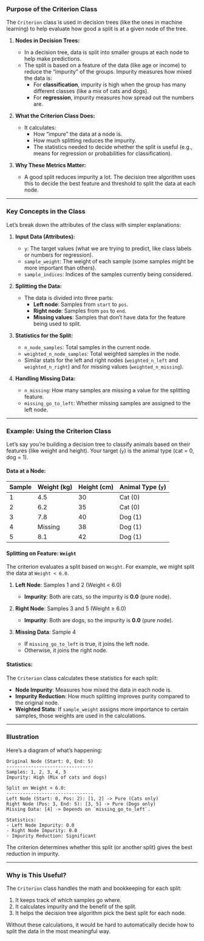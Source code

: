 ### **Purpose of the Criterion Class**

The `Criterion` class is used in decision trees (like the ones in machine learning) to help evaluate how good a split is at a given node of the tree. 

1. **Nodes in Decision Trees:**
   - In a decision tree, data is split into smaller groups at each node to help make predictions. 
   - The split is based on a feature of the data (like age or income) to reduce the “impurity” of the groups. Impurity measures how mixed the data is:
     - For **classification**, impurity is high when the group has many different classes (like a mix of cats and dogs).
     - For **regression**, impurity measures how spread out the numbers are.

2. **What the Criterion Class Does:**
   - It calculates:
     - How “impure” the data at a node is.
     - How much splitting reduces the impurity.
     - The statistics needed to decide whether the split is useful (e.g., means for regression or probabilities for classification).

3. **Why These Metrics Matter:**
   - A good split reduces impurity a lot. The decision tree algorithm uses this to decide the best feature and threshold to split the data at each node.

---

### **Key Concepts in the Class**

Let’s break down the attributes of the class with simpler explanations:

1. **Input Data (Attributes):**
   - `y`: The target values (what we are trying to predict, like class labels or numbers for regression).
   - `sample_weight`: The weight of each sample (some samples might be more important than others).
   - `sample_indices`: Indices of the samples currently being considered.

2. **Splitting the Data:**
   - The data is divided into three parts:
     - **Left node**: Samples from `start` to `pos`.
     - **Right node**: Samples from `pos` to `end`.
     - **Missing values**: Samples that don’t have data for the feature being used to split.

3. **Statistics for the Split:**
   - `n_node_samples`: Total samples in the current node.
   - `weighted_n_node_samples`: Total weighted samples in the node.
   - Similar stats for the left and right nodes (`weighted_n_left` and `weighted_n_right`) and for missing values (`weighted_n_missing`).

4. **Handling Missing Data:**
   - `n_missing`: How many samples are missing a value for the splitting feature.
   - `missing_go_to_left`: Whether missing samples are assigned to the left node.

---

### **Example: Using the Criterion Class**

Let’s say you’re building a decision tree to classify animals based on their features (like weight and height). Your target (`y`) is the animal type (cat = 0, dog = 1).

#### Data at a Node:
| Sample | Weight (kg) | Height (cm) | Animal Type (`y`) |
|--------|-------------|-------------|--------------------|
| 1      | 4.5         | 30          | Cat (0)           |
| 2      | 6.2         | 35          | Cat (0)           |
| 3      | 7.8         | 40          | Dog (1)           |
| 4      | Missing     | 38          | Dog (1)           |
| 5      | 8.1         | 42          | Dog (1)           |

#### Splitting on Feature: `Weight`
The criterion evaluates a split based on `Weight`. For example, we might split the data at `Weight < 6.0`.

1. **Left Node**: Samples 1 and 2 (Weight < 6.0)
   - **Impurity**: Both are cats, so the impurity is **0.0** (pure node).

2. **Right Node**: Samples 3 and 5 (Weight ≥ 6.0)
   - **Impurity**: Both are dogs, so the impurity is **0.0** (pure node).

3. **Missing Data**: Sample 4
   - If `missing_go_to_left` is true, it joins the left node.
   - Otherwise, it joins the right node.

#### Statistics:
The `Criterion` class calculates these statistics for each split:
- **Node Impurity**: Measures how mixed the data in each node is.
- **Impurity Reduction**: How much splitting improves purity compared to the original node.
- **Weighted Stats**: If `sample_weight` assigns more importance to certain samples, those weights are used in the calculations.

---

### **Illustration**

Here’s a diagram of what’s happening:

```
Original Node (Start: 0, End: 5)
--------------------------------
Samples: 1, 2, 3, 4, 5
Impurity: High (Mix of cats and dogs)

Split on Weight < 6.0:
--------------------------------
Left Node (Start: 0, Pos: 2): [1, 2] -> Pure (Cats only)
Right Node (Pos: 3, End: 5): [3, 5] -> Pure (Dogs only)
Missing Data: [4] -> Depends on `missing_go_to_left`.

Statistics:
- Left Node Impurity: 0.0
- Right Node Impurity: 0.0
- Impurity Reduction: Significant
```

The criterion determines whether this split (or another split) gives the best reduction in impurity.

---

### **Why is This Useful?**

The `Criterion` class handles the math and bookkeeping for each split:
1. It keeps track of which samples go where.
2. It calculates impurity and the benefit of the split.
3. It helps the decision tree algorithm pick the best split for each node.

Without these calculations, it would be hard to automatically decide how to split the data in the most meaningful way.
